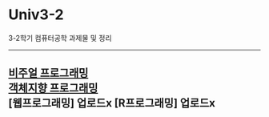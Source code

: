 # Univ3-2
3-2학기 컴퓨터공학 과제물 및 정리

-------
[비주얼 프로그래밍](#비주얼-프로그래밍)  
[객체지향 프로그래밍](#객체지향-프로그래밍)  
[웹프로그래밍] 업로드x
[R프로그래밍] 업로드x
-------
